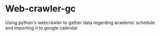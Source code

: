 # Web-crawler-gc
Using python's webcrawler to gather data regarding academic schedule and importing it to google calendar
